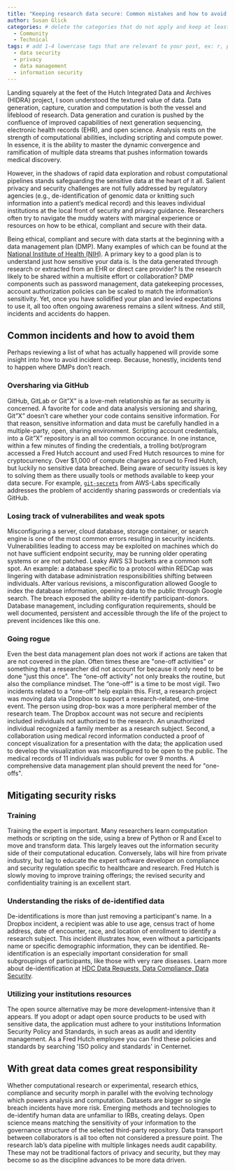 ```yaml
---
title: "Keeping research data secure: Common mistakes and how to avoid them" # replace with the title of your post, a short catchy description to entice readers
author: Susan Glick
categories: # delete the categories that do not apply and keep at least one
  - Community
  - Technical
tags: # add 1-4 lowercase tags that are relevant to your post, ex: r, python, genomics, workflows
  - data security
  - privacy
  - data management
  - information security
---
```

Landing squarely at the feet of the Hutch Integrated Data and Archives (HIDRA) project, I soon understood the textured value of data.  Data generation, capture, curation and computation is both the vessel and lifeblood of research.  Data generation and curation is pushed by the confluence of improved capabilities of next generation sequencing, electronic health records (EHR), and open science.  Analysis rests on the strength of computational abilities, including scripting and compute power.  In essence, it is the ability to master the dynamic convergence and ramification of multiple data streams that pushes information towards medical discovery.

However, in the shadows of rapid data exploration and robust computational pipelines stands safeguarding the sensitive data at the heart of it all.  Salient privacy and security challenges are not fully addressed by regulatory agencies (e.g., de-identification of genomic data or knitting such information into a patient’s medical record) and this leaves individual institutions at the local front of security and privacy guidance.  Researchers often try to navigate the muddy waters with marginal experience or resources on how to be ethical, compliant and secure with their data.

Being ethical, compliant and secure with data starts at the beginning with a data management plan (DMP). Many examples of which can be found at the [National Institute of Health (NIH)](https://osp.od.nih.gov/scientific-sharing/nih-data-management-and-sharing-activities-related-to-public-access-and-open-science/).  A primary key to a good plan is to understand just how sensitive your data is.  Is the data generated through research or extracted from an EHR or direct care provider? Is the research likely to be shared within a multisite effort or collaboration?  DMP components such as password management, data gatekeeping processes, account authorization policies can be scaled to match the information’s sensitivity.  Yet, once you have solidified your plan and levied expectations to use it, all too often ongoing awareness remains a silent witness. And still, incidents and accidents do happen.

## Common incidents and how to avoid them
Perhaps reviewing a list of what has actually happened will provide some insight into how to avoid incident creep.  Because, honestly, incidents tend to happen where DMPs don’t reach.

### Oversharing via GitHub
GitHub, GitLab or Git”X” is a love-meh relationship as far as security is concerned.  A favorite for code and data analysis versioning and sharing, Git”X” doesn’t care whether your code contains sensitive information.  For that reason, sensitive information and data must be carefully handled in a multiple-party, open, sharing environment. Scripting account credentials, into a Git”X” repository is an all too common occurance.  In one instance, within a few minutes of finding the credentials, a trolling bot/program accessed a Fred Hutch account and used Fred Hutch resources to mine for cryptocurrency.  Over $1,000 of compute charges accrued to Fred Hutch, but luckily no sensitive data breached. Being aware of security issues is key to solving them as there usually tools or methods available to keep your data secure. For example, [`git-secrets`](https://github.com/awslabs/git-secrets) from AWS-Labs specifically addresses the problem of accidently sharing passwords or credentials via GitHub.

### Losing track of vulnerabilites and weak spots
Misconfiguring a server, cloud database, storage container, or search engine is one of the most common errors resulting in security incidents.  Vulnerabilities leading to access may be exploited on machines which do not have sufficient endpoint security, may be running older operating systems or are not patched.  Leaky AWS S3 buckets are a common soft spot.  An example: a database specific to a protocol within REDCap was lingering with database administration responsibilities shifting between individuals.  After various revisions, a misconfiguration allowed Google to index the database information, opening data to the public through Google search. The breach exposed the ability re-identify participant-donors. Database management, including configuration requirements, should be well documented, persistent and accessible through the life of the project to prevent incidences like this one.

### Going rogue
Even the best data management plan does not work if actions are taken that are not covered in the plan. Often times these are "one-off activities" or something that a researcher did not account for because it only need to be done "just this once". The “one-off activity” not only breaks the routine, but also the compliance mindset.  The “one-off” is a time to be most vigil.  Two incidents related to a “one-off” help explain this.  First, a research project was moving data via Dropbox to support a research-related, one-time event. The person using drop-box was a more peripheral member of the research team. The Dropbox account was not secure and recipients included individuals not authorized to the research.  An unauthorized individual recognized a family member as a research subject.  Second, a collaboration using medical record information conducted a proof of concept visualization for a presentation with the data; the application used to develop the visualization was misconfigured to be open to the public.  The medical records of 11 individuals was public for over 9 months. A comprehensive data management plan should prevent the need for "one-offs".

## Mitigating security risks
### Training
Training the expert is important.  Many researchers learn computation methods or scripting on the side, using a brew of Python or R and Excel to move and transform data. This largely leaves out the information security side of their computational education. Conversely, labs will hire from private industry, but lag to educate the expert software developer on compliance and security regulation specific to healthcare and research.  Fred Hutch is slowly moving to improve training offerings; the revised security and confidentiality training is an excellent start. 

### Understanding the risks of de-identified data
De-identifications is more than just removing a participant's name.  In a Dropbox incident, a recipient was able to use age, census tract of home address, date of encounter, race, and location of enrollment to identify a research subject. This incident illustrates how, even without a participants name or specific demographic information, they can be identified. Re-identification is an especially important consideration for small subgroupings of participants, like those with very rare diseases. Learn more about de-identification at [HDC Data Requests, Data Compliance, Data Security](https://extranet.fredhutch.org/en/u/hdc.html).

### Utilizing your institutions resources
The open source alternative may be more development-intensive than it appears.  If you adopt or adapt open source products to be used with sensitive data, the application must adhere to your institutions Information Security Policy and Standards, in such areas as audit and identity management.  As a Fred Hutch employee you can find these policies and standards by searching 'ISO policy and standards' in Centernet.

## With great data comes great responsibility
Whether computational research or experimental, research ethics, compliance and security morph in parallel with the evolving technology which powers analysis and computation.  Datasets are bigger so single breach incidents have more risk. Emerging methods and technologies to de-identify human data are unfamiliar to IRBs, creating delays.  Open science means matching the sensitivity of your information to the governance structure of the selected third-party repository.  Data transport between collaborators is all too often not considered a pressure point.  The research lab’s data pipeline with multiple linkages needs audit capability.  These may not be traditional factors of privacy and security, but they may become so as the discipline advances to be more data driven.
